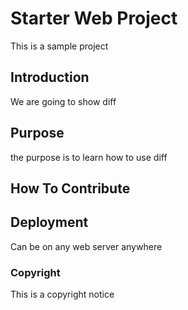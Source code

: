 # Starter Web Project

This is a sample project

## Introduction

We are going to show diff

## Purpose

the purpose is to learn how to use diff

## How To Contribute

## Deployment

Can be on any web server anywhere

### Copyright
This is a copyright notice
